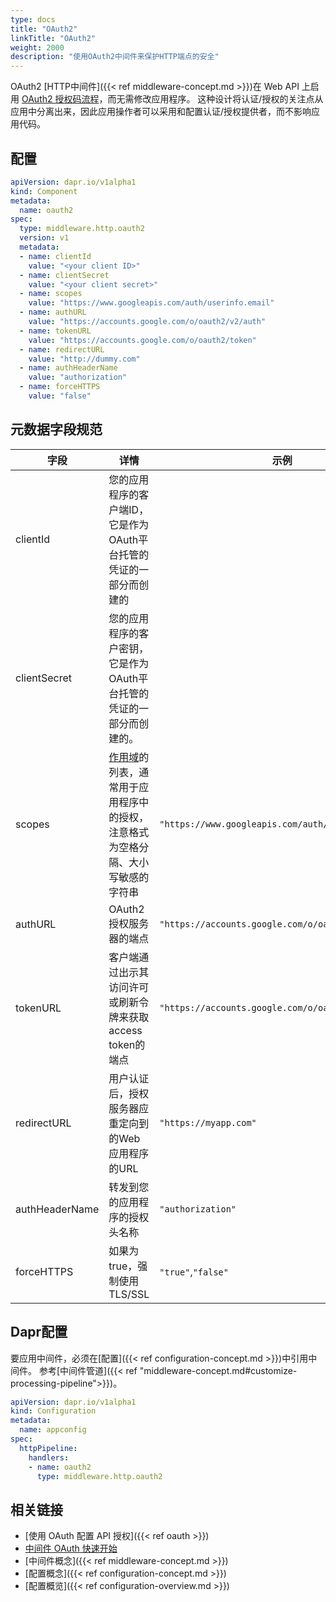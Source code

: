 ```yaml
---
type: docs
title: "OAuth2"
linkTitle: "OAuth2"
weight: 2000
description: "使用OAuth2中间件来保护HTTP端点的安全"
---
```


OAuth2 [HTTP中间件]({{< ref middleware-concept.md >}})在 Web API 上启用 [OAuth2 授权码流程](https://tools.ietf.org/html/rfc6749#section-4.1)，而无需修改应用程序。 这种设计将认证/授权的关注点从应用中分离出来，因此应用操作者可以采用和配置认证/授权提供者，而不影响应用代码。

## 配置

```yaml
apiVersion: dapr.io/v1alpha1
kind: Component
metadata:
  name: oauth2
spec:
  type: middleware.http.oauth2
  version: v1
  metadata:
  - name: clientId
    value: "<your client ID>"
  - name: clientSecret
    value: "<your client secret>"
  - name: scopes
    value: "https://www.googleapis.com/auth/userinfo.email"
  - name: authURL
    value: "https://accounts.google.com/o/oauth2/v2/auth"
  - name: tokenURL
    value: "https://accounts.google.com/o/oauth2/token"
  - name: redirectURL
    value: "http://dummy.com"
  - name: authHeaderName
    value: "authorization"
  - name: forceHTTPS
    value: "false"
```
## 元数据字段规范
| 字段             | 详情                                                                                         | 示例                                                 |
| -------------- | ------------------------------------------------------------------------------------------ | -------------------------------------------------- |
| clientId       | 您的应用程序的客户端ID，它是作为OAuth平台托管的凭证的一部分而创建的                                                      |                                                    |
| clientSecret   | 您的应用程序的客户密钥，它是作为OAuth平台托管的凭证的一部分而创建的。                                                      |                                                    |
| scopes         | [作用域](https://tools.ietf.org/html/rfc6749#section-3.3)的列表，通常用于应用程序中的授权，注意格式为空格分隔、大小写敏感的字符串 | `"https://www.googleapis.com/auth/userinfo.email"` |
| authURL        | OAuth2 授权服务器的端点                                                                            | `"https://accounts.google.com/o/oauth2/v2/auth"`   |
| tokenURL       | 客户端通过出示其访问许可或刷新令牌来获取access token的端点                                                        | `"https://accounts.google.com/o/oauth2/token"`     |
| redirectURL    | 用户认证后，授权服务器应重定向到的Web应用程序的URL                                                               | `"https://myapp.com"`                              |
| authHeaderName | 转发到您的应用程序的授权头名称                                                                            | `"authorization"`                                  |
| forceHTTPS     | 如果为true，强制使用TLS/SSL                                                                        | `"true"`,`"false"`                                 |

## Dapr配置

要应用中间件，必须在[配置]({{< ref configuration-concept.md >}})中引用中间件。 参考[中间件管道]({{< ref "middleware-concept.md#customize-processing-pipeline">}})。

```yaml
apiVersion: dapr.io/v1alpha1
kind: Configuration
metadata:
  name: appconfig
spec:
  httpPipeline:
    handlers:
    - name: oauth2
      type: middleware.http.oauth2
```

## 相关链接
- [使用 OAuth 配置 API 授权]({{< ref oauth >}})
- [中间件 OAuth 快速开始](https://github.com/dapr/quickstarts/tree/master/middleware)
- [中间件概念]({{< ref middleware-concept.md >}})
- [配置概念]({{< ref configuration-concept.md >}})
- [配置概览]({{< ref configuration-overview.md >}})
